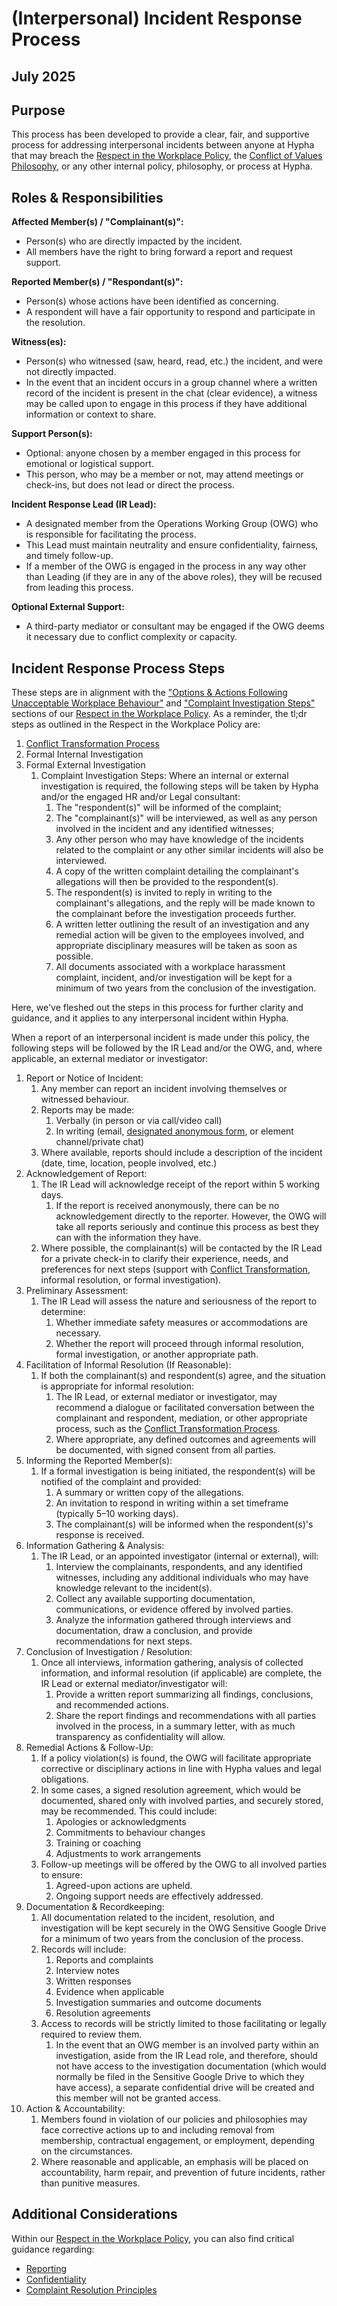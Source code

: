 # (Interpersonal) Incident Response Process

## July 2025

## Purpose

This process has been developed to provide a clear, fair, and supportive process for addressing interpersonal incidents between anyone at Hypha that may breach the [Respect in the Workplace Policy](../Policies/respect-in-workplace.md), the [Conflict of Values Philosophy](../Policies/conflict-of-values.md), or any other internal policy, philosophy, or process at Hypha. 

## Roles & Responsibilities

**Affected Member(s) / "Complainant(s)":**

* Person(s) who are directly impacted by the incident.  
* All members have the right to bring forward a report and request support.

**Reported Member(s) / "Respondant(s)":**

* Person(s) whose actions have been identified as concerning.  
* A respondent will have a fair opportunity to respond and participate in the resolution.

**Witness(es):**

* Person(s) who witnessed (saw, heard, read, etc.) the incident, and were not directly impacted.   
* In the event that an incident occurs in a group channel where a written record of the incident is present in the chat (clear evidence), a witness may be called upon to engage in this process if they have additional information or context to share. 

**Support Person(s):**

* Optional: anyone chosen by a member engaged in this process for emotional or logistical support.  
* This person, who may be a member or not, may attend meetings or check-ins, but does not lead or direct the process.

**Incident Response Lead (IR Lead):**

* A designated member from the Operations Working Group (OWG) who is responsible for facilitating the process.  
* This Lead must maintain neutrality and ensure confidentiality, fairness, and timely follow-up.  
* If a member of the OWG is engaged in the process in any way other than Leading (if they are in any of the above roles), they will be recused from leading this process. 

**Optional External Support:**

* A third-party mediator or consultant may be engaged if the OWG deems it necessary due to conflict complexity or capacity.

## Incident Response Process Steps

These steps are in alignment with the ["Options & Actions Following Unacceptable Workplace Behaviour"](../Policies/respect-in-workplace.md#options--actions-following-unacceptable-workplace-behaviour) and ["Complaint Investigation Steps"](../Policies/respect-in-workplace.md#complaint-investigation-steps) sections of our [Respect in the Workplace Policy](../Policies/respect-in-workplace.md). As a reminder, the tl;dr steps as outlined in the Respect in the Workplace Policy are: 

1. [Conflict Transformation Process](../Policies/conflict-transformation.md)  
2. Formal Internal Investigation  
3. Formal External Investigation  
   1. Complaint Investigation Steps: Where an internal or external investigation is required, the following steps will be taken by Hypha and/or the engaged HR and/or Legal consultant:   
      1. The "respondent(s)" will be informed of the complaint;  
      2. The "complainant(s)" will be interviewed, as well as any person involved in the incident and any identified witnesses;   
      3. Any other person who may have knowledge of the incidents related to the complaint or any other similar incidents will also be interviewed.  
      4. A copy of the written complaint detailing the complainant's allegations will then be provided to the respondent(s).    
      5. The respondent(s) is invited to reply in writing to the complainant's allegations, and the reply will be made known to the complainant before the investigation proceeds further.  
      6. A written letter outlining the result of an investigation and any remedial action will be given to the employees involved, and appropriate disciplinary measures will be taken as soon as possible.  
      7. All documents associated with a workplace harassment complaint, incident, and/or investigation will be kept for a minimum of two years from the conclusion of the investigation.

Here, we've fleshed out the steps in this process for further clarity and guidance, and it applies to any interpersonal incident within Hypha. 

When a report of an interpersonal incident is made under this policy, the following steps will be followed by the IR Lead and/or the OWG, and, where applicable, an external mediator or investigator:

1. Report or Notice of Incident:  
   1. Any member can report an incident involving themselves or witnessed behaviour.  
   2. Reports may be made:  
      1. Verbally (in person or via call/video call)  
      2. In writing (email, [designated anonymous form](https://forms.gle/QVZTeEz6sapCvJTM6), or element channel/private chat)  
   3. Where available, reports should include a description of the incident (date, time, location, people involved, etc.)  
2. Acknowledgement of Report:   
   1. The IR Lead will acknowledge receipt of the report within 5 working days.   
      1. If the report is received anonymously, there can be no acknowledgement directly to the reporter. However, the OWG will take all reports seriously and continue this process as best they can with the information they have.  
   2. Where possible, the complainant(s) will be contacted by the IR Lead for a private check-in to clarify their experience, needs, and preferences for next steps (support with [Conflict Transformation](../Policies/conflict-transformation.md), informal resolution, or formal investigation).  
3. Preliminary Assessment:  
   1. The IR Lead will assess the nature and seriousness of the report to determine:  
      1. Whether immediate safety measures or accommodations are necessary.  
      2. Whether the report will proceed through informal resolution, formal investigation, or another appropriate path.  
4. Facilitation of Informal Resolution (If Reasonable):  
   1. If both the complainant(s) and respondent(s) agree, and the situation is appropriate for informal resolution:  
      1. The IR Lead, or external mediator or investigator, may recommend a dialogue or facilitated conversation between the complainant and respondent, mediation, or other appropriate process, such as the [Conflict Transformation Process](../Policies/conflict-transformation.md).  
      2. Where appropriate, any defined outcomes and agreements will be documented, with signed consent from all parties.  
5. Informing the Reported Member(s):  
   1. If a formal investigation is being initiated, the respondent(s) will be notified of the complaint and provided:  
      1. A summary or written copy of the allegations.  
      2. An invitation to respond in writing within a set timeframe (typically 5–10 working days).  
      3. The complainant(s) will be informed when the respondent(s)'s response is received.  
6. Information Gathering & Analysis:  
   1. The IR Lead, or an appointed investigator (internal or external), will:  
      1. Interview the complainants, respondents, and any identified witnesses, including any additional individuals who may have knowledge relevant to the incident(s).  
      2. Collect any available supporting documentation, communications, or evidence offered by involved parties.  
      3. Analyze the information gathered through interviews and documentation, draw a conclusion, and provide recommendations for next steps.   
7. Conclusion of Investigation / Resolution:  
   1. Once all interviews, information gathering, analysis of collected information, and informal resolution (if applicable) are complete, the IR Lead or external mediator/investigator will:   
      1. Provide a written report summarizing all findings, conclusions, and recommended actions.  
      2. Share the report findings and recommendations with all parties involved in the process, in a summary letter, with as much transparency as confidentiality will allow.  
8. Remedial Actions & Follow-Up:  
   1. If a policy violation(s) is found, the OWG will facilitate appropriate corrective or disciplinary actions in line with Hypha values and legal obligations.  
   2. In some cases, a signed resolution agreement, which would be documented, shared only with involved parties, and securely stored, may be recommended. This could include:   
      1. Apologies or acknowledgments  
      2. Commitments to behaviour changes  
      3. Training or coaching  
      4. Adjustments to work arrangements  
   3. Follow-up meetings will be offered by the OWG to all involved parties to ensure:  
      1. Agreed-upon actions are upheld.  
      2. Ongoing support needs are effectively addressed.  
9. Documentation & Recordkeeping:  
   1. All documentation related to the incident, resolution, and investigation will be kept securely in the OWG Sensitive Google Drive for a minimum of two years from the conclusion of the process.  
   2. Records will include:  
      1. Reports and complaints  
      2. Interview notes  
      3. Written responses  
      4. Evidence when applicable  
      5. Investigation summaries and outcome documents  
      6. Resolution agreements  
   3. Access to records will be strictly limited to those facilitating or legally required to review them.  
      1. In the event that an OWG member is an involved party within an investigation, aside from the IR Lead role, and therefore, should not have access to the investigation documentation (which would normally be filed in the Sensitive Google Drive to which they have access), a separate confidential drive will be created and this member will not be granted access.   
10. Action & Accountability:  
    1. Members found in violation of our policies and philosophies may face corrective actions up to and including removal from membership, contractual engagement, or employment, depending on the circumstances.  
    2. Where reasonable and applicable, an emphasis will be placed on accountability, harm repair, and prevention of future incidents, rather than punitive measures.

## Additional Considerations

Within our [Respect in the Workplace Policy](../Policies/respect-in-workplace.md), you can also find critical guidance regarding: 

* [Reporting](../Policies/respect-in-workplace.md#reporting)
* [Confidentiality](../Policies/respect-in-workplace.md#confidentiality)
* [Complaint Resolution Principles](../Policies/respect-in-workplace.md#complaint-resolution-principles)
